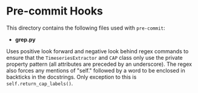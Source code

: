 # Pre-commit Hooks

This directory contains the following files used with `pre-commit`:

- **grep.py**

Uses positive look forward and negative look behind regex commands to ensure that the ``TimeseriesExtractor`` and
``CAP`` class only use the private property pattern (all attributes are preceded by an underscore). The regex also
forces any mentions of "self." followed by a word to be enclosed in backticks in the docstrings.
Only exception to this is ``self.return_cap_labels()``.
